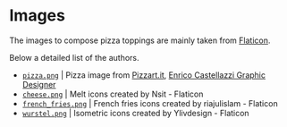 # Images

The images to compose pizza toppings are mainly taken from [Flaticon](https://www.flaticon.com/).

Below a detailed list of the authors.
<!-- TODO. Add authors to the bottom of the graph/site footer. -->

* [`pizza.png`](./pizza.png) | Pizza image from [Pizzart.it](http://www.pizzart.it/pizze.html), [Enrico Castellazzi Graphic Designer](https://www.enricocastellazzi.com/)
* [`cheese.png`](https://www.flaticon.com/free-icons/melt) | Melt icons created by Nsit - Flaticon
* [`french_fries.png`](https://www.flaticon.com/free-icons/french-fries) | French fries icons created by riajulislam - Flaticon
* [`wurstel.png`](https://www.flaticon.com/free-icons/isometric) | Isometric icons created by Ylivdesign - Flaticon